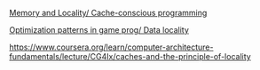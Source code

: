 
[Memory and Locality/ Cache-conscious programming](http://www.cs.cornell.edu/courses/cs3110/2011sp/recitations/rec23-locality/locality.htm)

[Optimization patterns in game prog/ Data locality](http://gameprogrammingpatterns.com/data-locality.html)

https://www.coursera.org/learn/computer-architecture-fundamentals/lecture/CG4Ix/caches-and-the-principle-of-locality
